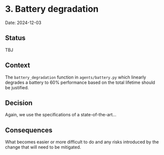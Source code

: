 # 3. Battery degradation

Date: 2024-12-03

## Status

TBJ

## Context

The `battery_degradation` function in `agents/battery.py` which linearly degrades a battery to 60% performance based on the total lifetime should be justified.

## Decision

Again, we use the specifications of a state-of-the-art...

## Consequences

What becomes easier or more difficult to do and any risks introduced by the change that will need to be mitigated.
